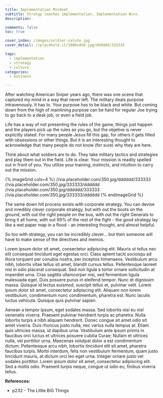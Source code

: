 ```yaml
---
title: Implementation Mindset
subtitle: Stratgy coaches implementation. Implementation Wins.
description:

comments: false
toc: true

cover_index: /images/soldier-salute.jpg
cover_detail: //placehold.it/1000x450.jpg/dddddd/333333

tags:
  - implementation
  - strategy
  - culture
categories:
  - business

---
```


After watching American Sniper years ago, there was one scene that captured my mind in a way that never left. The military deals purpose intravenously. It has to. Your purpose has to be black and white. But coming down from the high of mainlining purpose can be hard for regular Joe trying to go back to a desk job, or even a field job.

Life has a way of not presenting the rules of the game, things just happen and the players pick up the rules as you go, but the objetive is never explicitly stated. For many people Jesus fill this gap, for others it gets filled with obsessions or other things. But it is an interesting thought to acknowledge that many people do not know (for sure) why they are here.

Think about what soldiers are to do. They take military tactics and strategies and play them out in the field. Life is clear. Your mission is readily spelled out in front of you. You utilize your training, instincts, and intuition to carry out the mission.

{% imageGrid cols=4 %}
  //via.placeholder.com/350.jpg/dddddd/333333
  //via.placeholder.com/350.jpg/333333/dddddd
  //via.placeholder.com/350.jpg/dddddd/333333
  //via.placeholder.com/350.jpg/333333/dddddd
{% endimageGrid %}

The same down hill process exists with corporate strategy. You can devise and inredibly clever corporate strategy, but with out the boots on the ground, with out the right people on the bus, with out the right Generals to bring it all home, with out 99% of the rest of the fight - the good strategy lay like a wet paper map in a flood - an interesting thought, and almost helpful. 

So too with strategy, you can be incredibly clever... but then someone will have to make sense of the directives and memos.

Lorem ipsum dolor sit amet, consectetur adipiscing elit. Mauris ut tellus nec elit consequat tincidunt eget egestas orci. Class aptent taciti sociosqu ad litora torquent per conubia nostra, per inceptos himenaeos. Vestibulum arcu nibh, lobortis vitae tellus sit amet, blandit cursus tellus. Pellentesque laoreet nisi in odio placerat consequat. Sed non ligula a tortor ornare sollicitudin at imperdiet urna. Cras sagittis ullamcorper nisi, sed fermentum ligula malesuada eget. Duis posuere purus in eleifend tempor. Nunc et dignissim massa. Quisque id lectus euismod, suscipit tellus et, pulvinar velit. Lorem ipsum dolor sit amet, consectetur adipiscing elit. Aliquam non lorem vestibulum, condimentum nunc condimentum, pharetra est. Nunc iaculis luctus vehicula. Quisque quis pulvinar sapien.

<!-- more --> 

Aenean a tempor ipsum, eget sodales massa. Sed lobortis nisi eu nisl venenatis viverra. Praesent pulvinar hendrerit turpis ac pharetra. Nulla lobortis turpis a nibh aliquam hendrerit. Donec congue sit amet odio sit amet viverra. Duis rhoncus justo nulla, nec varius nulla tempus at. Etiam quis ultricies massa, id dapibus urna. Vestibulum ante ipsum primis in faucibus orci luctus et ultrices posuere cubilia Curae; Nullam et ultrices nulla, vel porttitor urna. Maecenas volutpat dolor a est condimentum dictum. Pellentesque arcu nibh, lobortis tincidunt elit sit amet, pharetra faucibus turpis. Morbi interdum, felis non vestibulum fermentum, quam justo tincidunt mauris, at dictum orci leo eget urna. Integer ornare justo vel sodales porttitor. Lorem ipsum dolor sit amet, consectetur adipiscing elit. Sed a mollis odio. Praesent turpis neque, congue ut odio eu, finibus viverra tellus.

**References:**
- p232 - The Little BIG Things